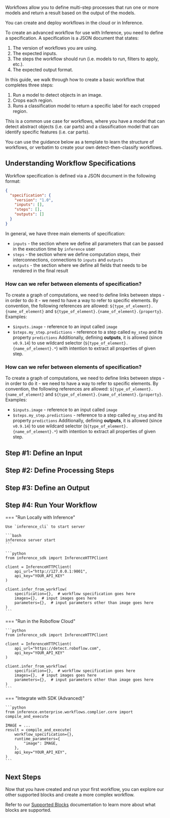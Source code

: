 Workflows allow you to define multi-step processes that run one or more models and return a result based on the output of the models.

You can create and deploy workflows in the cloud or in Inference.

To create an advanced workflow for use with Inference, you need to define a specification. A specification is a JSON document that states:

1. The version of workflows you are using.
2. The expected inputs.
3. The steps the workflow should run (i.e. models to run, filters to apply, etc.).
4. The expected output format.

In this guide, we walk through how to create a basic workflow that completes three steps:

1. Run a model to detect objects in an image.
2. Crops each region.
3. Runs a classification model to return a specific label for each cropped region.

This is a common use case for workflows, where you have a model that can detect abstract objects (i.e. car parts) and a classification model that can identify specific features (i.e. car parts).

You can use the guidance below as a template to learn the structure of workflows, or verbatim to create your own detect-then-classify workflows.

## Understanding Workflow Specifications

Workflow specification is defined via a JSON document in the following format:
```json
{
  "specification": {
    "version": "1.0",
    "inputs": [],
    "steps": [],
    "outputs": []
  }
}
```

In general, we have three main elements of specification:
* `inputs` - the section where we define all parameters that can be passed in the execution time by `inference` user
* `steps` - the section where we define computation steps, their interconnections, connections to `inputs` and `outputs`
* `outputs` - the section where we define all fields that needs to be rendered in the final result

### How can we refer between elements of specification?
To create a graph of computations, we need to define links between steps - in order to do it - we need to have a 
way to refer to specific elements. By convention, the following references are allowed: 
`${type_of_element}.{name_of_element}` and `${type_of_element}.{name_of_element}.{property}`.
Examples:
* `$inputs.image` - reference to an input called `image`
* `$steps.my_step.predictions` - reference to a step called `my_step` and its property `predictions`
Additionally, defining **outputs**, it is allowed (since `v0.9.14`) to use wildcard selector
(`${type_of_element}.{name_of_element}.*`) with intention to extract all properties of given step.

### How can we refer between elements of specification?
To create a graph of computations, we need to define links between steps - in order to do it - we need to have a 
way to refer to specific elements. By convention, the following references are allowed: 
`${type_of_element}.{name_of_element}` and `${type_of_element}.{name_of_element}.{property}`.
Examples:
* `$inputs.image` - reference to an input called `image`
* `$steps.my_step.predictions` - reference to a step called `my_step` and its property `predictions`
Additionally, defining **outputs**, it is allowed (since `v0.9.14`) to use wildcard selector
(`${type_of_element}.{name_of_element}.*`) with intention to extract all properties of given step.

## Step #1: Define an Input

## Step #2: Define Processing Steps

## Step #3: Define an Output

## Step #4: Run Your Workflow

=== "Run Locally with Inference"

    Use `inference_cli` to start server

    ```bash
    inference server start
    ```

    ```python
    from inference_sdk import InferenceHTTPClient

    client = InferenceHTTPClient(
        api_url="http://127.0.0.1:9001",
        api_key="YOUR_API_KEY"
    )

    client.infer_from_workflow(
        specification={},  # workflow specification goes here
        images={},  # input images goes here
        parameters={},  # input parameters other than image goes here
    )
    ```

=== "Run in the Roboflow Cloud"

    ```python
    from inference_sdk import InferenceHTTPClient

    client = InferenceHTTPClient(
        api_url="https://detect.roboflow.com",
        api_key="YOUR_API_KEY"
    )

    client.infer_from_workflow(
        specification={},  # workflow specification goes here
        images={},  # input images goes here
        parameters={},  # input parameters other than image goes here
    )
    ```

=== "Integrate with SDK (Advanced)"

    ```python
    from inference.enterprise.workflows.complier.core import compile_and_execute

    IMAGE = ...
    result = compile_and_execute(
        workflow_specification={},
        runtime_parameters={
            "image": IMAGE,
        },
        api_key="YOUR_API_KEY",
    )
    ```

## Next Steps

Now that you have created and run your first workflow, you can explore our other supported blocks and create a more complex workflow.

Refer to our [Supported Blocks](/workflows/supported_blocks/) documentation to learn more about what blocks are supported.